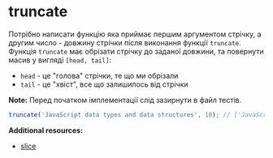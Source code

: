 # truncate

Потрібно написати функцію яка приймає першим аргументом стрічку, а другим число -
довжину стрічки після виконання функції `truncate`.
Функція `truncate` має обрізати стрічку до заданої довжини, та повернути масив 
у вигляді `[head, tail]`:

* `head` - це "голова" стрічки, те що ми обрізали 
* `tail` - це "хвіст", все що залишилось від стрічки

**Note:** Перед початком імплементації слід зазирнути в файл тестів.

```js
truncate('JavaScript data types and data structures', 10); // ['JavaScript', ' data types and data structures']
```

**Additional resources:**

* [slice](https://developer.mozilla.org/en-US/docs/Web/JavaScript/Reference/Global_Objects/String/slice)
